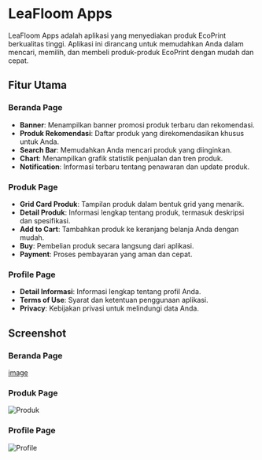 # LeaFloom Apps

LeaFloom Apps adalah aplikasi yang menyediakan produk EcoPrint berkualitas tinggi. Aplikasi ini dirancang untuk memudahkan Anda dalam mencari, memilih, dan membeli produk-produk EcoPrint dengan mudah dan cepat.

## Fitur Utama

### Beranda Page
- **Banner**: Menampilkan banner promosi produk terbaru dan rekomendasi.
- **Produk Rekomendasi**: Daftar produk yang direkomendasikan khusus untuk Anda.
- **Search Bar**: Memudahkan Anda mencari produk yang diinginkan.
- **Chart**: Menampilkan grafik statistik penjualan dan tren produk.
- **Notification**: Informasi terbaru tentang penawaran dan update produk.

### Produk Page
- **Grid Card Produk**: Tampilan produk dalam bentuk grid yang menarik.
- **Detail Produk**: Informasi lengkap tentang produk, termasuk deskripsi dan spesifikasi.
- **Add to Cart**: Tambahkan produk ke keranjang belanja Anda dengan mudah.
- **Buy**: Pembelian produk secara langsung dari aplikasi.
- **Payment**: Proses pembayaran yang aman dan cepat.

### Profile Page
- **Detail Informasi**: Informasi lengkap tentang profil Anda.
- **Terms of Use**: Syarat dan ketentuan penggunaan aplikasi.
- **Privacy**: Kebijakan privasi untuk melindungi data Anda.

## Screenshot

### Beranda Page
[image](https://github.com/LeafLoom-PPB-MM4/LeafLoomApps/assets/89963229/55a518c4-5409-4b77-b01e-1841c500c723)

### Produk Page
![Produk](path_to_screenshot_produk)

### Profile Page
![Profile](path_to_screenshot_profile)


